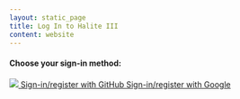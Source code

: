 ```yaml
---
layout: static_page
title: Log In to Halite III
content: website
---
```


<div class="doc-section text-center login-section">

<h4 class="mt3">Choose your sign-in method:</h4>

<div class="login-choices">
<a href="https://api.2018.halite.io/v1/login/github" class="login-choice">
<img src="/assets/images/octocat.jpg" />
Sign-in/register with GitHub
</a>
<a href="https://api.2018.halite.io/v1/login/google" class="login-choice">
Sign-in/register with Google
</a>
</div>

</div>
